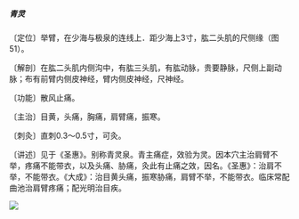 ##### 青灵

〔定位〕举臂，在少海与极泉的连线上．距少海上3寸，肱二头肌的尺侧缘（图51）。

〔解剖〕在肱二头肌内侧沟中，有肱三头肌，有肱动脉，贵要静脉，尺侧上副动脉；布有前臂内侧皮神经，臂内侧皮神经，尺神经。

〔功能〕散风止痛。

〔主治〕目黄，头痛，胸痛，肩臂痛，振寒。

〔刺灸〕直刺0.3～0.5寸，可灸。

〔讲述〕见于《圣惠》。别称青灵泉。青主痛症，效验为灵。因本穴主治肩臂不举，疼痛不能带衣，以及头痛、胁痛，灸此有止痛之效，因名。《圣惠》：治肩不举，不能带衣。《大成》：治目黄头痛，振寒胁痛，肩臂不举，不能带衣。临床常配曲池治肩臂疼痛；配光明治目疾。

![](img/图51.jpg)
